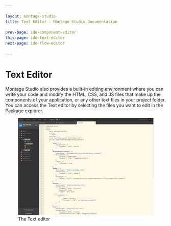 ```yaml
---

layout: montage-studio
title: Text Editor - Montage Studio Documentation

prev-page: ide-component-editor
this-page: ide-text-editor
next-page: ide-flow-editor

---
```


# Text Editor

Montage Studio also provides a built-in editing environment where you can write your code and modify the HTML, CSS, and JS files that make up the components of your application, or any other text files in your project folder. You can access the Text editor by selecting the files you want to edit in the Package explorer.

<figure>
    <img src="/images/montage-studio/ide-overview/fig05.jpg" alt="Text editor" style="width: 550px;">
    <figcaption>The Text editor</figcaption>
</figure>